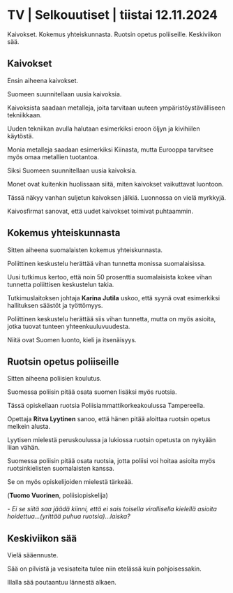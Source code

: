 # TV \| Selkouutiset \| tiistai 12.11.2024

Kaivokset. Kokemus yhteiskunnasta. Ruotsin opetus poliiseille. Keskiviikon sää.

## Kaivokset

Ensin aiheena kaivokset.

Suomeen suunnitellaan uusia kaivoksia.

Kaivoksista saadaan metalleja, joita tarvitaan uuteen ympäristöystävälliseen tekniikkaan.

Uuden tekniikan avulla halutaan esimerkiksi eroon öljyn ja kivihiilen käytöstä.

Monia metalleja saadaan esimerkiksi Kiinasta, mutta Eurooppa tarvitsee myös omaa metallien tuotantoa.

Siksi Suomeen suunnitellaan uusia kaivoksia.

Monet ovat kuitenkin huolissaan siitä, miten kaivokset vaikuttavat luontoon.

Tässä näkyy vanhan suljetun kaivoksen jälkiä. Luonnossa on vielä myrkkyjä.

Kaivosfirmat sanovat, että uudet kaivokset toimivat puhtaammin.

## Kokemus yhteiskunnasta

Sitten aiheena suomalaisten kokemus yhteiskunnasta.

Poliittinen keskustelu herättää vihan tunnetta monissa suomalaisissa.

Uusi tutkimus kertoo, että noin 50 prosenttia suomalaisista kokee vihan tunnetta poliittisen keskustelun takia.

Tutkimuslaitoksen johtaja **Karina Jutila** uskoo, että syynä ovat esimerkiksi hallituksen säästöt ja työttömyys.

Poliittinen keskustelu herättää siis vihan tunnetta, mutta on myös asioita, jotka tuovat tunteen yhteenkuuluvuudesta.

Niitä ovat Suomen luonto, kieli ja itsenäisyys.

## Ruotsin opetus poliiseille

Sitten aiheena poliisien koulutus.

Suomessa poliisin pitää osata suomen lisäksi myös ruotsia.

Tässä opiskellaan ruotsia Poliisiammattikorkeakoulussa Tampereella.

Opettaja **Ritva Lyytinen** sanoo, että hänen pitää aloittaa ruotsin opetus melkein alusta.

Lyytisen mielestä peruskoulussa ja lukiossa ruotsin opetusta on nykyään liian vähän.

Suomessa poliisin pitää osata ruotsia, jotta poliisi voi hoitaa asioita myös ruotsinkielisten suomalaisten kanssa.

Se on myös opiskelijoiden mielestä tärkeää.

(**Tuomo Vuorinen**, poliisiopiskelija)

*- Ei se siitä saa jäädä kiinni, että ei sais toisella virallisella kielellä asioita hoidettua\...(yrittää puhua ruotsia)\...laiska?*

## Keskiviikon sää

Vielä sääennuste.

Sää on pilvistä ja vesisateita tulee niin etelässä kuin pohjoisessakin.

Illalla sää poutaantuu lännestä alkaen.

